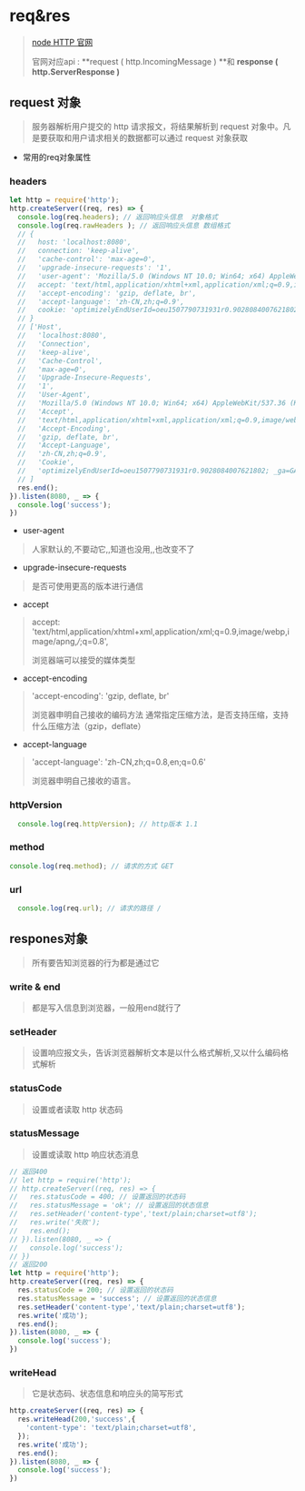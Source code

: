 # req&res

> [node HTTP 官网](https://nodejs.org/dist/latest-v6.x/docs/api/http.html)
>
> 官网对应api : **request ( http.IncomingMessage )  **和 **response ( http.ServerResponse )**

## request 对象

> 服务器解析用户提交的 http 请求报文，将结果解析到 request 对象中。凡是要获取和用户请求相关的数据都可以通过 request 对象获取

- 常用的req对象属性

### headers

```js
let http = require('http');
http.createServer((req, res) => {
  console.log(req.headers); // 返回响应头信息  对象格式
  console.log(req.rawHeaders ); // 返回响应头信息 数组格式
  // {
  //   host: 'localhost:8080',
  //   connection: 'keep-alive',
  //   'cache-control': 'max-age=0',
  //   'upgrade-insecure-requests': '1',
  //   'user-agent': 'Mozilla/5.0 (Windows NT 10.0; Win64; x64) AppleWebKit/537.36 (KHTML, like Gecko) Chrome/65.0.3325.146 Safari/537.36',
  //   accept: 'text/html,application/xhtml+xml,application/xml;q=0.9,image/webp,image/apng,*/*;q=0.8',
  //   'accept-encoding': 'gzip, deflate, br',
  //   'accept-language': 'zh-CN,zh;q=0.9',
  //   cookie: 'optimizelyEndUserId=oeu1507790731931r0.9028084007621802; _ga=GA1.1.2048830350.1507691212'
  // }
  // ['Host',
  //   'localhost:8080',
  //   'Connection',
  //   'keep-alive',
  //   'Cache-Control',
  //   'max-age=0',
  //   'Upgrade-Insecure-Requests',
  //   '1',
  //   'User-Agent',
  //   'Mozilla/5.0 (Windows NT 10.0; Win64; x64) AppleWebKit/537.36 (KHTML, like Gecko) Chrome/65.0.3325.146 Safari/537.36',
  //   'Accept',
  //   'text/html,application/xhtml+xml,application/xml;q=0.9,image/webp,image/apng,*/*;q=0.8',
  //   'Accept-Encoding',
  //   'gzip, deflate, br',
  //   'Accept-Language',
  //   'zh-CN,zh;q=0.9',
  //   'Cookie',
  //   'optimizelyEndUserId=oeu1507790731931r0.9028084007621802; _ga=GA1.1.2048830350.1507691212'
  // ]
  res.end();
}).listen(8080, _ => {
  console.log('success');
})
```

- user-agent 

> 人家默认的,不要动它,,知道也没用,,也改变不了

- upgrade-insecure-requests

> 是否可使用更高的版本进行通信

- accept

> accept: 'text/html,application/xhtml+xml,application/xml;q=0.9,image/webp,image/apng,*/*;q=0.8',
>
> 浏览器端可以接受的媒体类型

- accept-encoding

> 'accept-encoding': 'gzip, deflate, br'
>
> 浏览器申明自己接收的编码方法 通常指定压缩方法，是否支持压缩，支持什么压缩方法（gzip，deflate）

- accept-language

> 'accept-language': 'zh-CN,zh;q=0.8,en;q=0.6'
>
> 浏览器申明自己接收的语言。

### httpVersion

```js
  console.log(req.httpVersion); // http版本 1.1
```

### method

```js
console.log(req.method); // 请求的方式 GET
```

### url

```js
  console.log(req.url); // 请求的路径 /
```

## respones对象

> 所有要告知浏览器的行为都是通过它

### write & end

> 都是写入信息到浏览器，一般用end就行了

### setHeader

> 设置响应报文头，告诉浏览器解析文本是以什么格式解析,又以什么编码格式解析

### statusCode 

> 设置或者读取 http 状态码

### statusMessage 

> 设置或读取 http 响应状态消息

```js
// 返回400
// let http = require('http');
// http.createServer((req, res) => {
//   res.statusCode = 400; // 设置返回的状态码
//   res.statusMessage = 'ok'; // 设置返回的状态信息
//   res.setHeader('content-type','text/plain;charset=utf8');
//   res.write('失败');
//   res.end();
// }).listen(8080, _ => {
//   console.log('success');
// })
// 返回200
let http = require('http');
http.createServer((req, res) => {
  res.statusCode = 200; // 设置返回的状态码
  res.statusMessage = 'success'; // 设置返回的状态信息
  res.setHeader('content-type','text/plain;charset=utf8');
  res.write('成功');
  res.end();
}).listen(8080, _ => {
  console.log('success');
})
```

### writeHead

> 它是状态码、状态信息和响应头的简写形式

```js
http.createServer((req, res) => {
  res.writeHead(200,'success',{
    'content-type': 'text/plain;charset=utf8',
  });
  res.write('成功');
  res.end();
}).listen(8080, _ => {
  console.log('success');
})
```





